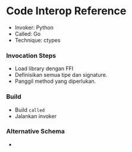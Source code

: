 # Code Interop Reference

* Invoker: Python
* Called: Go
* Technique: ctypes

### Invocation Steps

- Load library dengan FFI
- Definisikan semua tipe dan signature.
- Panggil method yang diperlukan.

### Build

- Build `called`
- Jalankan invoker

### Alternative Schema

-
